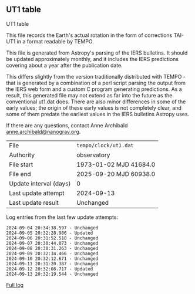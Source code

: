
## UT1 table

UT1 table

This file records the Earth's actual rotation in the form of
corrections TAI-UT1 in a format readable by TEMPO.

This file is generated from Astropy's parsing of the IERS
bulletins. It should be updated approximately monthly, and it
includes the IERS predictions covering about a year after the
publication date.

This differs slightly from the version traditionally distributed
with TEMPO - that is generated by a combination of a perl script
parsing the output from the IERS web form and a custom C program
generating predictions. As a result, this generated file may not
extend as far into the future as the conventional ut1.dat does.
There are also minor differences in some of the early values; the
origin of these early values is not completely clear, and some of
them predate the earliest values in the IERS bulletins Astropy uses.

If there are any questions, contact Anne Archibald
<anne.archibald@nanograv.org>.

|     |     |
|:--- |:--- |
| File | `tempo/clock/ut1.dat` |
| Authority | observatory |
| File start | 1973-01-02 MJD 41684.0 |
| File end | 2025-09-20 MJD 60938.0 |
| Update interval (days) | 0 |
| Last update attempt | 2024-09-13 |
| Last update result | Unchanged |

Log entries from the last few update attempts:
```
2024-09-04 20:34:38.597 - Unchanged
2024-09-05 20:32:28.986 - Updated
2024-09-06 20:31:52.518 - Unchanged
2024-09-07 20:30:44.073 - Unchanged
2024-09-08 20:30:31.263 - Unchanged
2024-09-09 20:32:34.466 - Unchanged
2024-09-10 20:32:12.671 - Unchanged
2024-09-11 20:31:20.387 - Unchanged
2024-09-12 20:32:08.717 - Updated
2024-09-13 20:32:19.544 - Unchanged
```
[Full log](https://raw.githubusercontent.com/ipta/pulsar-clock-corrections/main/log/tempo/clock/ut1.dat.log)
